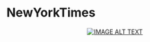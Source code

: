 # NewYorkTimes

<div align="center">
  <a href="https://www.youtube.com/watch?v=D-owT5w5Vw8"><img src="https://img.youtube.com/vi/D-owT5w5Vw8/0.jpg" alt="IMAGE ALT TEXT"></a>
</div>
